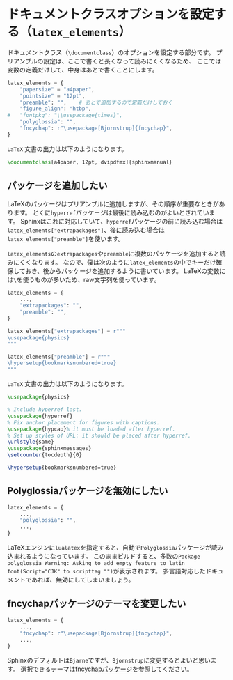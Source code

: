 # ドキュメントクラスオプションを設定する（``latex_elements``）

ドキュメントクラス（``\documentclass``）のオプションを設定する部分です。
プリアンブルの設定は、ここで書くと長くなって読みにくくなるため、
ここでは変数の定義だけして、中身はあとで書くことにします。

```python
latex_elements = {
    "papersize" = "a4paper",
    "pointsize" = "12pt",
    "preamble": "",    # あとで追加するので定義だけしておく
    "figure_align": "htbp",
#   "fontpkg": "\\usepackage{times}",
    "polyglossia": "",
    "fncychap": r"\usepackage[Bjornstrup]{fncychap}",
}
```

``LaTeX`` 文書の出力は以下のようになります。

```latex
\documentclass[a4paper, 12pt, dvipdfmx]{sphinxmanual}
```

## パッケージを追加したい

LaTeXのパッケージはプリアンブルに追加しますが、その順序が重要なときがあります。
とくに``hyperref``パッケージは最後に読み込むのがよいとされています。
Sphinxはこれに対応していて、``hyperref``パッケージの前に読み込む場合は``latex_elements["extrapackages"]``、後に読み込む場合は``latex_elements["preamble"]``を使います。

``latex_elements``の``extrapackages``や``preamble``に複数のパッケージを追加すると読みにくくなります。
なので、僕は次のように``latex_elements``の中でキーだけ確保しておき、後からパッケージを追加するように書いています。
LaTeXの変数には``\``を使うものが多いため、raw文字列を使っています。

```python
latex_elements = {
    ...,
    "extrapackages": "",
    "preamble": "",
}

latex_elements["extrapackages"] = r"""
\usepackage{physics}
"""

latex_elements["preamble"] = r"""
\hypersetup{bookmarksnumbered=true}
"""
```

``LaTeX`` 文書の出力は以下のようになります。

```latex
\usepackage{physics}

% Include hyperref last.
\usepackage{hyperref}
% Fix anchor placement for figures with captions.
\usepackage{hypcap}% it must be loaded after hyperref.
% Set up styles of URL: it should be placed after hyperref.
\urlstyle{same}
\usepackage{sphinxmessages}
\setcounter{tocdepth}{0}

\hypersetup{bookmarksnumbered=true}
```

## Polyglossiaパッケージを無効にしたい

```python
latex_elements = {
    ...,
    "polyglossia": "",
    ...,
}
```

LaTeXエンジンに``lualatex``を指定すると、自動で``Polyglossia``パッケージが読み込まれるようになっています。
このままビルドすると、多数の``Package polyglossia Warning: Asking to add empty feature to latin font(Script="CJK" to scripttag "")``が表示されます。
多言語対応したドキュメントであれば、無効にしてしまいましょう。

## fncychapパッケージのテーマを変更したい

```python
latex_elements = {
    ...,
    "fncychap": r"\usepackage[Bjornstrup]{fncychap}",
    ...,
}
```

Sphinxのデフォルトは``Bjarne``ですが、``Bjornstrup``に変更するとよいと思います。
選択できるテーマは[fncychapパッケージ](../latex/latex-usepackage-fncychap.md)を参照してください。
